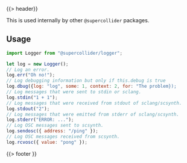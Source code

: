 {{> header}}

This is used internally by other `@supercollider` packages.

## Usage

```javascript
import Logger from "@supercollider/logger";

let log = new Logger();
// Log an error.
log.err("Oh no!");
// Log debugging information but only if this.debug is true
log.dbug({log: "log", some: 1, context: 2, for: "The problem});
// Log messages that were sent to stdin or sclang.
log.stdin("1 + 1");
// Log messages that were received from stdout of sclang/scsynth.
log.stdout("2");
// Log messages that were emitted from stderr of sclang/scsynth.
log.stderr("ERROR: ...");
// Log OSC messages sent to scsynth.
log.sendosc({ address: "/ping" });
// Log OSC messages received from scsynth.
log.rcvosc({ value: "pong" });
```

{{> footer }}